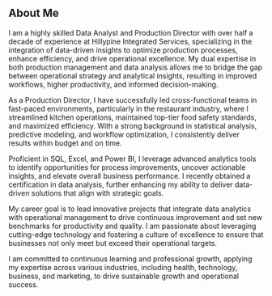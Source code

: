 ## About Me

I am a highly skilled Data Analyst and Production Director with over half a decade of experience at Hillypine Integrated Services, specializing in the integration of data-driven insights to optimize production processes, enhance efficiency, and drive operational excellence. My dual expertise in both production management and data analysis allows me to bridge the gap between operational strategy and analytical insights, resulting in improved workflows, higher productivity, and informed decision-making.

As a Production Director, I have successfully led cross-functional teams in fast-paced environments, particularly in the restaurant industry, where I streamlined kitchen operations, maintained top-tier food safety standards, and maximized efficiency. With a strong background in statistical analysis, predictive modeling, and workflow optimization, I consistently deliver results within budget and on time.

Proficient in SQL, Excel, and Power BI, I leverage advanced analytics tools to identify opportunities for process improvements, uncover actionable insights, and elevate overall business performance. I recently obtained a certification in data analysis, further enhancing my ability to deliver data-driven solutions that align with strategic goals.

My career goal is to lead innovative projects that integrate data analytics with operational management to drive continuous improvement and set new benchmarks for productivity and quality. I am passionate about leveraging cutting-edge technology and fostering a culture of excellence to ensure that businesses not only meet but exceed their operational targets.

I am committed to continuous learning and professional growth, applying my expertise across various industries, including health, technology, business, and marketing, to drive sustainable growth and operational success.

<!---
Olufumitan/Olufumitan is a ✨ special ✨ repository because its `README.md` (this file) appears on your GitHub profile.
You can click the Preview link to take a look at your changes.
--->
